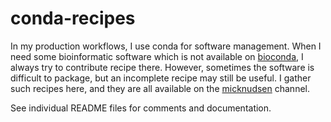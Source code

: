 # conda-recipes

In my production workflows, I use conda for software management. When I need some bioinformatic software which is not available on [bioconda](https://bioconda.github.io), I always try to contribute recipe there. However, sometimes the software is difficult to package, but an incomplete recipe may still be useful. I gather such recipes here, and they are all available on the [micknudsen](https://anaconda.org/micknudsen) channel.

See individual README files for comments and documentation.
